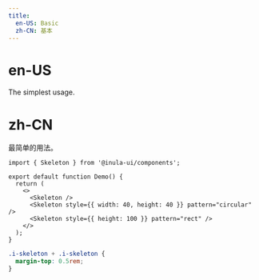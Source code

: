 ```yaml
---
title:
  en-US: Basic
  zh-CN: 基本
---
```


# en-US

The simplest usage.

# zh-CN

最简单的用法。

```tsx
import { Skeleton } from '@inula-ui/components';

export default function Demo() {
  return (
    <>
      <Skeleton />
      <Skeleton style={{ width: 40, height: 40 }} pattern="circular" />
      <Skeleton style={{ height: 100 }} pattern="rect" />
    </>
  );
}
```

```scss
.i-skeleton + .i-skeleton {
  margin-top: 0.5rem;
}
```
